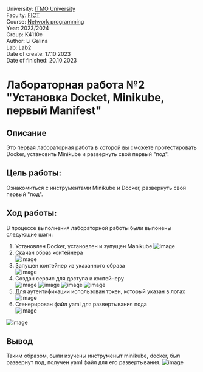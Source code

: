 University: [ITMO University](https://itmo.ru/ru/) <br/>
Faculty: [FICT](https://fict.itmo.ru) <br/>
Course: [Network programming](https://github.com/itmo-ict-faculty/network-programming) <br/>
Year: 2023/2024 <br/>
Group: K4110c <br/>
Author: Li Galina <br/>
Lab: Lab2 <br/>
Date of create: 17.10.2023 <br/>
Date of finished: 20.10.2023 <br/>

# Лабораторная работа №2 "Установка Docket, Minikube, первый Manifest"

## Описание
   Это первая лабораторная работа в которой вы сможете протестировать Docker, установить Minikube и развернуть свой первый "под".

## Цель работы:
   Ознакомиться с инструментами Minikube и Docker, развернуть свой первый "под".

## Ход работы:
   В процессе выполнения лабораторной работы были выпонены следующие шаги:
   1. Установлен Docker, установлен и зупущен Manikube
![image](https://github.com/Geetork/Introduction-to-distributed-technologies/assets/58363643/d74ba282-e4aa-4e2c-a22f-a8f2b3ba3215)
   2. Скачан образ контейнера <br>
![image](https://github.com/Geetork/Introduction-to-distributed-technologies/assets/58363643/933492e1-c900-40e7-afb8-3b6dfc30ede3)
   3. Запущен контейнер из указанного образа <br>
![image](https://github.com/Geetork/Introduction-to-distributed-technologies/assets/58363643/8a6083bc-d9ed-4694-837f-d58c75e18b11)
   4. Создан сервис для доступа к контейнеру <br>
![image](https://github.com/Geetork/Introduction-to-distributed-technologies/assets/58363643/393dfc98-463a-4ea7-b12b-f13d82e3bace)
![image](https://github.com/Geetork/Introduction-to-distributed-technologies/assets/58363643/25b6e8fc-2fb2-4395-b64c-06a94f557976)
![image](https://github.com/Geetork/Introduction-to-distributed-technologies/assets/58363643/c13096e0-54d1-4303-b902-41e4cf3bcc6c)
![image](https://github.com/Geetork/Introduction-to-distributed-technologies/assets/58363643/c201af78-d8f8-48f0-a723-94f0b7d54c25)
   5. Для аутентификации использован токен, который указан в логах <br>
![image](https://github.com/Geetork/Introduction-to-distributed-technologies/assets/58363643/67659dce-b561-48e5-908e-1919b72179dc)
   6. Сгенерирован файл yaml для развертывания пода <br>
![image](https://github.com/Geetork/Introduction-to-distributed-technologies/assets/58363643/09a53feb-fc44-4d9f-a9d0-2c869763a096)

![image](https://github.com/Geetork/Introduction-to-distributed-technologies/assets/58363643/c07b5892-ad17-4a5e-97ae-fe1225786ea1)

## Вывод
Таким образом, были изучены инструменыт minikube, docker, был развернут под, получен yaml файл для его развертывания.
![image](https://github.com/Geetork/Introduction-to-distributed-technologies/assets/58363643/6aef3683-f058-45a8-9a69-146f2c3928fc)

